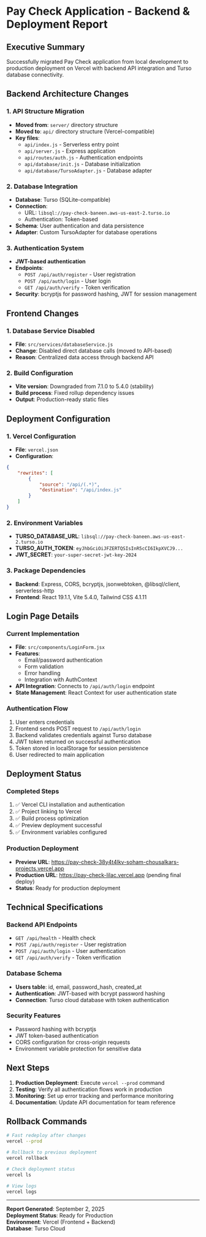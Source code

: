 # Pay Check Application - Backend & Deployment Report

## Executive Summary
Successfully migrated Pay Check application from local development to production deployment on Vercel with backend API integration and Turso database connectivity.

## Backend Architecture Changes

### 1. API Structure Migration
- **Moved from**: `server/` directory structure
- **Moved to**: `api/` directory structure (Vercel-compatible)
- **Key files**:
  - `api/index.js` - Serverless entry point
  - `api/server.js` - Express application
  - `api/routes/auth.js` - Authentication endpoints
  - `api/database/init.js` - Database initialization
  - `api/database/TursoAdapter.js` - Database adapter

### 2. Database Integration
- **Database**: Turso (SQLite-compatible)
- **Connection**: 
  - URL: `libsql://pay-check-baneen.aws-us-east-2.turso.io`
  - Authentication: Token-based
- **Schema**: User authentication and data persistence
- **Adapter**: Custom TursoAdapter for database operations

### 3. Authentication System
- **JWT-based authentication**
- **Endpoints**:
  - `POST /api/auth/register` - User registration
  - `POST /api/auth/login` - User login
  - `GET /api/auth/verify` - Token verification
- **Security**: bcryptjs for password hashing, JWT for session management

## Frontend Changes

### 1. Database Service Disabled
- **File**: `src/services/databaseService.js`
- **Change**: Disabled direct database calls (moved to API-based)
- **Reason**: Centralized data access through backend API

### 2. Build Configuration
- **Vite version**: Downgraded from 7.1.0 to 5.4.0 (stability)
- **Build process**: Fixed rollup dependency issues
- **Output**: Production-ready static files

## Deployment Configuration

### 1. Vercel Configuration
- **File**: `vercel.json`
- **Configuration**:
```json
{
    "rewrites": [
        {
            "source": "/api/(.*)",
            "destination": "/api/index.js"
        }
    ]
}
```

### 2. Environment Variables
- **TURSO_DATABASE_URL**: `libsql://pay-check-baneen.aws-us-east-2.turso.io`
- **TURSO_AUTH_TOKEN**: `eyJhbGciOiJFZERTQSIsInR5cCI6IkpXVCJ9...`
- **JWT_SECRET**: `your-super-secret-jwt-key-2024`

### 3. Package Dependencies
- **Backend**: Express, CORS, bcryptjs, jsonwebtoken, @libsql/client, serverless-http
- **Frontend**: React 19.1.1, Vite 5.4.0, Tailwind CSS 4.1.11

## Login Page Details

### Current Implementation
- **File**: `src/components/LoginForm.jsx`
- **Features**:
  - Email/password authentication
  - Form validation
  - Error handling
  - Integration with AuthContext
- **API Integration**: Connects to `/api/auth/login` endpoint
- **State Management**: React Context for user authentication state

### Authentication Flow
1. User enters credentials
2. Frontend sends POST request to `/api/auth/login`
3. Backend validates credentials against Turso database
4. JWT token returned on successful authentication
5. Token stored in localStorage for session persistence
6. User redirected to main application

## Deployment Status

### Completed Steps
1. ✅ Vercel CLI installation and authentication
2. ✅ Project linking to Vercel
3. ✅ Build process optimization
4. ✅ Preview deployment successful
5. ✅ Environment variables configured

### Production Deployment
- **Preview URL**: https://pay-check-38y4t4lkv-soham-chousalkars-projects.vercel.app
- **Production URL**: https://pay-check-lilac.vercel.app (pending final deploy)
- **Status**: Ready for production deployment

## Technical Specifications

### Backend API Endpoints
- `GET /api/health` - Health check
- `POST /api/auth/register` - User registration
- `POST /api/auth/login` - User authentication
- `GET /api/auth/verify` - Token verification

### Database Schema
- **Users table**: id, email, password_hash, created_at
- **Authentication**: JWT-based with bcrypt password hashing
- **Connection**: Turso cloud database with token authentication

### Security Features
- Password hashing with bcryptjs
- JWT token-based authentication
- CORS configuration for cross-origin requests
- Environment variable protection for sensitive data

## Next Steps
1. **Production Deployment**: Execute `vercel --prod` command
2. **Testing**: Verify all authentication flows work in production
3. **Monitoring**: Set up error tracking and performance monitoring
4. **Documentation**: Update API documentation for team reference

## Rollback Commands
```bash
# Fast redeploy after changes
vercel --prod

# Rollback to previous deployment
vercel rollback

# Check deployment status
vercel ls

# View logs
vercel logs
```

---
**Report Generated**: September 2, 2025  
**Deployment Status**: Ready for Production  
**Environment**: Vercel (Frontend + Backend)  
**Database**: Turso Cloud
